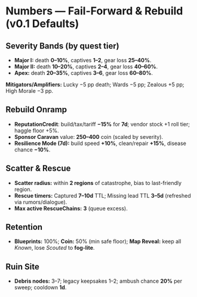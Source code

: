 # Numbers — Fail-Forward & Rebuild (v0.1 Defaults)

## Severity Bands (by quest tier)
- **Major I:** death **0–10%**, captives **1–2**, gear loss **25–40%**.
- **Major II:** death **10–20%**, captives **2–4**, gear loss **40–60%**.
- **Apex:** death **20–35%**, captives **3–6**, gear loss **60–80%**.

**Mitigators/Amplifiers:** Lucky −5 pp death; Wards −5 pp; Zealous +5 pp; High Morale −3 pp.

## Rebuild Onramp
- **ReputationCredit**: build/tax/tariff **−15%** for **7d**; vendor stock +1 roll tier; haggle floor +5%.
- **Sponsor Caravan** value: **250–400** coin (scaled by severity).
- **Resilience Mode (7d):** build speed **+10%**, clean/repair **+15%**, disease chance **−10%**.

## Scatter & Rescue
- **Scatter radius:** within **2 regions** of catastrophe, bias to last-friendly region.
- **Rescue timers:** Captured **7–10d** TTL; Missing lead TTL **3–5d** (refreshed via rumors/dialogue).
- **Max active RescueChains:** **3** (queue excess).

## Retention
- **Blueprints:** 100%; **Coin:** 50% (min safe floor); **Map Reveal:** keep all *Known*, lose *Scouted* to **fog-lite**.

## Ruin Site
- **Debris nodes:** 3–7; legacy keepsakes 1–2; ambush chance **20%** per sweep; cooldown **1d**.
